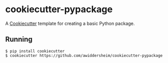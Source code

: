 # cookiecutter-pypackage

A [Cookiecutter][cookiecutter] template for creating a basic Python
package.

## Running

```
$ pip install cookiecutter
$ cookiecutter https://github.com/awiddersheim/cookiecutter-pypackage
```

[cookiecutter]: https://github.com/audreyr/cookiecutter
